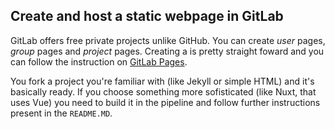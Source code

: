 ## Create and host a static webpage in GitLab

GitLab offers free private projects unlike GitHub.
You can create *user* pages, *group* pages and *project* pages.
Creating a is pretty straight foward and you can follow the instruction on [GitLab Pages](https://pages.gitlab.io/).

You fork a project you're familiar with (like Jekyll or simple HTML) and it's basically ready. If you choose something more sofisticated (like Nuxt, that uses Vue) you need to build it in the pipeline and follow further instructions present in the `README.MD`.
